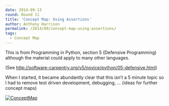 ```yaml
---
date: 2014-09-13
round: Round 11
title: 'Concept Map: Using Assertions'
author: Anthony Harrison
permalink: /2014/09/concept-map-using-assertions/
tags:
  - Concept Map
---
```

This is from Programming in Python, section 5 (Defensive Programming) although the material could apply to many other languages.

(See http://software-carpentry.org/v5/novice/python/05-defensive.html)

When I started, it became abundantly clear that this isn&#8217;t a 5 minute topic so I had to remove test driven development, debugging, &#8230; (ideas for further concept maps)

[<img class="alignnone size-medium wp-image-8628" alt="ConceptMap" src="http://files.software-carpentry.org/training-course/2014/09/ConceptMap-300x168.png" />][1]

 [1]: http://files.software-carpentry.org/training-course/2014/09/ConceptMap.png
